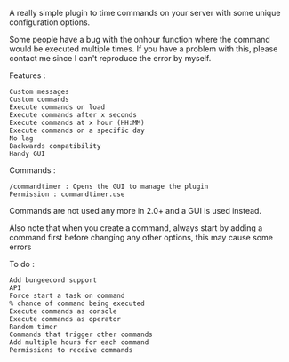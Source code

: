 A really simple plugin to time commands on your server with some unique configuration options.

Some people have a bug with the onhour function where the command would be executed multiple times. If you have a problem with this, please contact me since I can't reproduce the error by myself.


Features :

    Custom messages
    Custom commands
    Execute commands on load
    Execute commands after x seconds
    Execute commands at x hour (HH:MM)
    Execute commands on a specific day
    No lag
    Backwards compatibility
    Handy GUI


Commands :

    /commandtimer : Opens the GUI to manage the plugin
    Permission : commandtimer.use


Commands are not used any more in 2.0+ and a GUI is used instead.

Also note that when you create a command, always start by adding a command first before changing any other options, this may cause some errors


To do :

    Add bungeecord support
    API
    Force start a task on command
    % chance of command being executed
    Execute commands as console
    Execute commands as operator
    Random timer
    Commands that trigger other commands
    Add multiple hours for each command
    Permissions to receive commands
